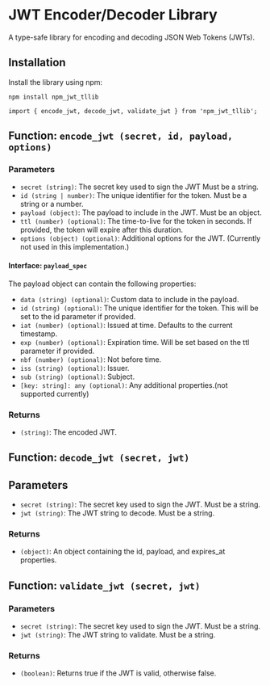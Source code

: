 # JWT Encoder/Decoder Library

A type-safe library for encoding and decoding JSON Web Tokens (JWTs).

## Installation

Install the library using npm:

```npm install npm_jwt_tllib```

```import { encode_jwt, decode_jwt, validate_jwt } from 'npm_jwt_tllib';```

## Function: ```encode_jwt (secret, id, payload, options)```
### Parameters
- ```secret (string)```: The secret key used to sign the JWT  Must be a string.
- ```id (string | number)```: The unique identifier for the token. Must be a string or a number.
- ```payload (object)```: The payload to include in the JWT. Must be an object.
- ```ttl (number) (optional)```: The time-to-live for the token in seconds. If provided, the token will expire after this duration.
- ```options (object) (optional)```: Additional options for the JWT. (Currently not used in this implementation.)

#### Interface: ```payload_spec```
The payload object can contain the following properties:
- ```data (string) (optional)```: Custom data to include in the payload.
- ```id (string) (optional)```: The unique identifier for the token. This will be set to the id parameter if provided.
- ```iat (number) (optional)```: Issued at time. Defaults to the current timestamp.
- ```exp (number) (optional)```: Expiration time. Will be set based on the ttl parameter if provided.
- ```nbf (number) (optional)```: Not before time.
- ```iss (string) (optional)```: Issuer.
- ```sub (string) (optional)```: Subject.
- ```[key: string]: any (optional)```: Any additional properties.(not supported currently)

### Returns
- ```(string)```: The encoded JWT.

## Function: ```decode_jwt (secret, jwt) ```
## Parameters

- ```secret (string)```: The secret key used to sign the JWT. Must be a string.
- ```jwt (string)```: The JWT string to decode. Must be a string.

### Returns

- ```(object)```: An object containing the id, payload, and expires_at properties.

## Function: ```validate_jwt (secret, jwt)```
### Parameters

- ```secret (string)```: The secret key used to sign the JWT. Must be a string.
- ```jwt (string)```: The JWT string to validate. Must be a string.

### Returns

- ```(boolean)```: Returns true if the JWT is valid, otherwise false.
